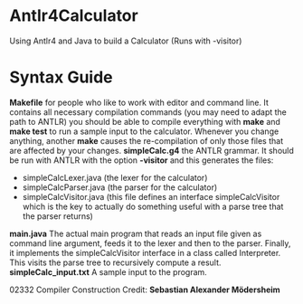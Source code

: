 # Antlr4Calculator
Using Antlr4 and Java to build a Calculator (Runs with -visitor) 

<h1>Syntax Guide</h1>

<b>Makefile</b> for people who like to work with editor and command line. It contains all necessary
compilation commands (you may need to adapt the path to ANTLR) you should be able
to compile everything with <b>make</b> and <b>make test</b> to run a sample input to the calculator.
Whenever you change anything, another <b>make</b> causes the re-compilation of only those files
that are affected by your changes.
<b>simpleCalc.g4</b> the ANTLR grammar. It should be run with ANTLR with the option
<b>-visitor</b> and this generates the files:
<ul>
<li>simpleCalcLexer.java (the lexer for the calculator)</li>
<li>simpleCalcParser.java (the parser for the calculator)</li>
<li>simpleCalcVisitor.java (this file defines an interface simpleCalcVisitor which is
the key to actually do something useful with a parse tree that the parser returns)</li>
</ul>
<b>main.java</b> The actual main program that reads an input file given as command line argument,
feeds it to the lexer and then to the parser. Finally, it implements the simpleCalcVisitor
interface in a class called Interpreter. This visits the parse tree to recursively compute a
result.
<b>simpleCalc_input.txt</b> A sample input to the program.

02332 Compiler Construction 
Credit:
<b>Sebastian Alexander Mödersheim</b>
